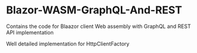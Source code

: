 # Blazor-WASM-GraphQL-And-REST

Contains the code for Blaazor client Web assembly with GraphQL and REST API implementation

Well detailed implementation for HttpClientFactory

